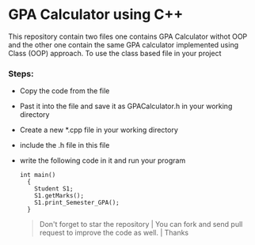 # GPA Calculator using C++
This repository contain two files one contains GPA Calculator withot OOP and the other one contain the same GPA calculator implemented using Class (OOP) approach.
To use the class based file in your project
### Steps:
- Copy the code from the file
- Past it into the file and save it as GPACalculator.h in your working directory
- Create a new *.cpp file in your working directory
- include the .h file in this file
- write the following code in it and run your program
  ```
  int main()
    {
      Student S1;
      S1.getMarks();
      S1.print_Semester_GPA();
    }
  ```

  > Don't forget to star the repository |
  > You can fork and send pull request to improve the code as well. |
  > Thanks
